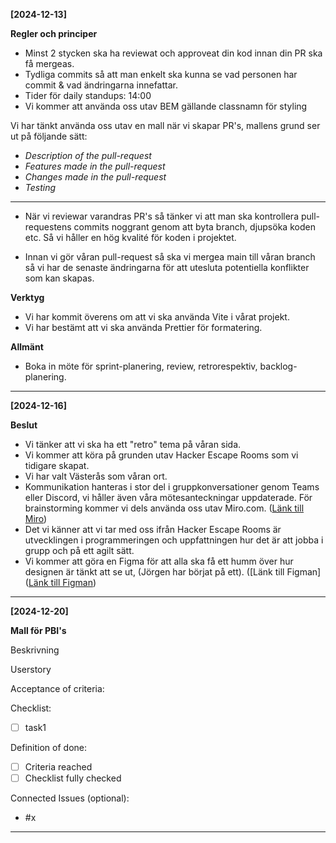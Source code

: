 **[2024-12-13]**

**Regler och principer**

* Minst 2 stycken ska ha reviewat och approveat din kod innan din PR ska få mergeas.
* Tydliga commits så att man enkelt ska kunna se vad personen har commit & vad ändringarna innefattar. 
* Tider för daily standups: 14:00
* Vi kommer att använda oss utav BEM gällande classnamn för styling

Vi har tänkt använda oss utav en mall när vi skapar PR's, mallens grund ser ut på följande sätt:

* *Description of the pull-request*
* *Features made in the pull-request*
* *Changes made in the pull-request*
* *Testing*

-----

* När vi reviewar varandras PR's så tänker vi att man ska kontrollera pull-requestens commits noggrant genom att byta branch, djupsöka koden etc. Så vi håller en hög kvalité för koden i projektet.

* Innan vi gör våran pull-request så ska vi mergea main till våran branch så vi har de senaste ändringarna för att utesluta potentiella konflikter som kan skapas.

**Verktyg**

* Vi har kommit överens om att vi ska använda Vite i vårat projekt.
* Vi har bestämt att vi ska använda Prettier för formatering.

**Allmänt**

* Boka in möte för sprint-planering, review, retrorespektiv, backlog-planering.


-----
**[2024-12-16]**

**Beslut** 

* Vi tänker att vi ska ha ett "retro" tema på våran sida. 
* Vi kommer att köra på grunden utav Hacker Escape Rooms som vi tidigare skapat.
* Vi har valt Västerås som våran ort.
* Kommunikation hanteras i stor del i gruppkonversationer genom Teams eller Discord, vi håller även våra mötesanteckningar uppdaterade. För brainstorming kommer vi dels använda oss utav Miro.com. ([Länk till Miro](https://miro.com/welcomeonboard/REFpaHZjTzNPd3RLeHlObi9rak9GVWl2aG1ZOEUrc2ZRVFlVdnQzZnpnYzMvOTJQQmc0Z2kxeW01YmQzL3d6RDBCOFppZzhiL2VNUHZoQ3ZhdnQwT0tMRlBzN3lNT0dQMVM1d1NSVWdaNDc2OGRMTk1hL1BBOVZyVkIyM016LzEhZQ==?share_link_id=248403105488))
* Det vi känner att vi tar med oss ifrån Hacker Escape Rooms är utvecklingen i programmeringen och uppfattningen hur det är att jobba i grupp och på ett agilt sätt. 
* Vi kommer att göra en Figma för att alla ska få ett humm över hur designen är tänkt att se ut, (Jörgen har börjat på ett). ([Länk till Figman] ([Länk till Figman](https://www.figma.com/design/nCpYeIBpP1drNOLVK7NE0u/Untitled?node-id=0-1&m=dev&t=XK83SFFemZeXMZ0k-1))


-----
**[2024-12-20]**

**Mall för PBI's**

  Beskrivning

  Userstory
  
  Acceptance of criteria:
  
  Checklist:
  - [ ] task1
  
  Definition of done:
  - [ ] Criteria reached
  - [ ] Checklist fully checked
  
  Connected Issues (optional):
  
  - #x


-----
